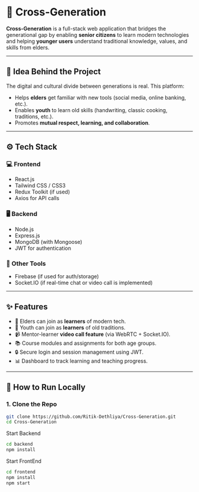 # 🌉 Cross-Generation

**Cross-Generation** is a full-stack web application that bridges the generational gap by enabling **senior citizens** to learn modern technologies and helping **younger users** understand traditional knowledge, values, and skills from elders.

---

## 🧠 Idea Behind the Project

The digital and cultural divide between generations is real. This platform:
- Helps **elders** get familiar with new tools (social media, online banking, etc.).
- Enables **youth** to learn old skills (handwriting, classic cooking, traditions, etc.).
- Promotes **mutual respect, learning, and collaboration**.

---

## ⚙️ Tech Stack

### 💻 Frontend
- React.js
- Tailwind CSS / CSS3
- Redux Toolkit (if used)
- Axios for API calls

### 🖥️ Backend
- Node.js
- Express.js
- MongoDB (with Mongoose)
- JWT for authentication

### 🧰 Other Tools
- Firebase (if used for auth/storage)
- Socket.IO (if real-time chat or video call is implemented)

---

## ✨ Features

- 👴 Elders can join as **learners** of modern tech.
- 👦 Youth can join as **learners** of old traditions.
- 📹 Mentor-learner **video call feature** (via WebRTC + Socket.IO).
- 📚 Course modules and assignments for both age groups.
- 🔒 Secure login and session management using JWT.
- 📊 Dashboard to track learning and teaching progress.

---

## 🚀 How to Run Locally

### 1. Clone the Repo
```bash
git clone https://github.com/Ritik-Dethliya/Cross-Generation.git
cd Cross-Generation

```

Start Backend
```bash
cd backend
npm install
```
Start FrontEnd

```bash
cd frontend
npm install
npm start
```
